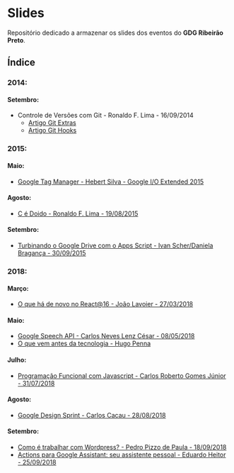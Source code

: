 # Slides

Repositório dedicado a armazenar os slides dos eventos do **GDG Ribeirão Preto**.

## Índice

### 2014:

#### Setembro:
* Controle de Versões com Git - Ronaldo F. Lima - 16/09/2014
  * [Artigo Git Extras](slides/2014/09/git-extras.md)
  * [Artigo Git Hooks](slides/2014/09/git-hooks.md)

### 2015:

#### Maio:

* [Google Tag Manager - Hebert Silva - Google I/O Extended 2015](slides/2015/05/google-tag-manager.pdf)

#### Agosto:
    
* [C é Doido - Ronaldo F. Lima - 19/08/2015](slides/2015/08/2015-08-19-cedoido/README.md)

#### Setembro:

* [Turbinando o Google Drive com o Apps Script - Ivan Scher/Daniela Bragança - 30/09/2015](slides/2015/09/google-apps-script.pptx)

### 2018:

#### Março:

* [O que há de novo no React@16 - João Lavoier - 27/03/2018](slides/2018/03/o-que-ha-de-novo-no-react-16.pdf)

#### Maio:

* [Google Speech API - Carlos Neves Lenz César - 08/05/2018](slides/2018/05/google-speech-api.pdf)
* [O que vem antes da tecnologia - Hugo Penna](slides/2018/05/o-que-vem-antes-da-tecnologia.pdf)

#### Julho:

* [Programação Funcional com Javascript - Carlos Roberto Gomes Júnior - 31/07/2018](slides/2018/07/programacao-funcional.pdf)

#### Agosto:

* [Google Design Sprint - Carlos Cacau - 28/08/2018](slides/2018/07/programacao-funcional.pdf)

#### Setembro:

* [Como é trabalhar com Wordpress? - Pedro Pizzo de Paula - 18/09/2018](slides/2018/09/wordpress.pdf)
* [Actions para Google Assistant: seu assistente pessoal - Eduardo Heitor - 25/09/2018](slides/2018/09/actions-para-google-assistant.pdf)
